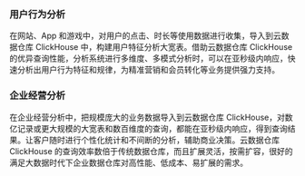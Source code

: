 ### 用户行为分析
在网站、App 和游戏中，对用户的点击、时长等使用数据进行收集，导入到云数据仓库 ClickHouse 中，构建用户特征分析大宽表。借助云数据仓库 ClickHouse 的优异查询性能，分析系统进行多维度、多模式分析时，可以在亚秒级内响应，快速分析出用户行为特征和规律，为精准营销和会员转化等业务提供强力支持。

### 企业经营分析
在企业经营分析中，把规模庞大的业务数据导入到云数据仓库 ClickHouse，对数亿记录或更大规模的大宽表和数百维度的查询，都能在亚秒级内响应，得到查询结果。让客户随时进行个性化统计和不间断的分析，辅助商业决策。云数据仓库 ClickHouse 的查询效率数倍于传统数据仓库，而且扩展灵活，按需扩容，很好的满足大数据时代下企业数据仓库对高性能、低成本、易扩展的需求。
 
